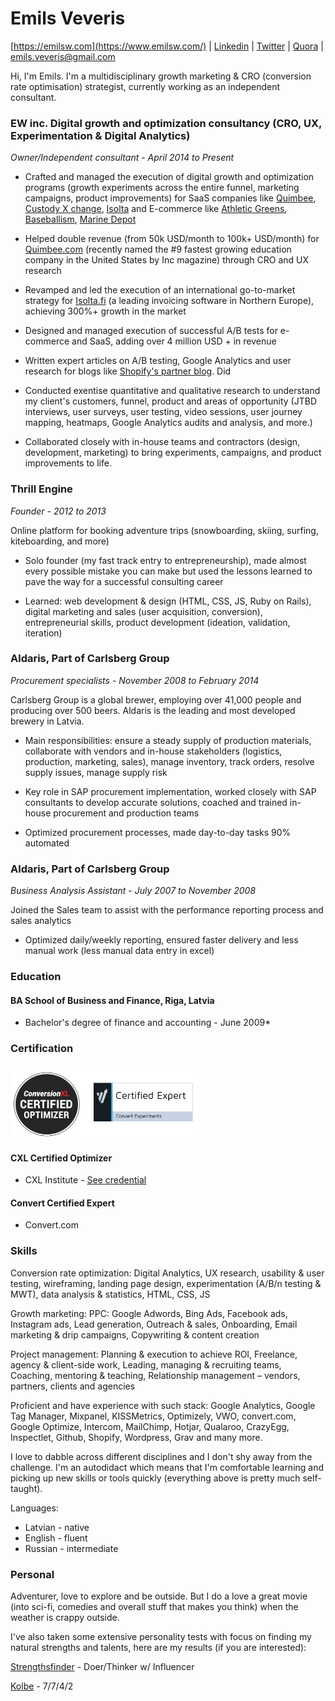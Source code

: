 # Emils Veveris 

[https://emilsw.com](https://www.emilsw.com/) | [Linkedin](https://www.linkedin.com/in/emilsveveris/) | [Twitter](https://twitter.com/emils_w) | [Quora](https://www.quora.com/profile/Emils-Veveris) | emils.veveris@gmail.com 

Hi, I'm Emils. I'm a multidisciplinary growth marketing & CRO (conversion rate optimisation) strategist, currently working as an independent consultant.

### EW inc. Digital growth and optimization consultancy (CRO, UX, Experimentation & Digital Analytics)

*Owner/Independent consultant - April 2014 to Present*

* Crafted and managed the execution of digital growth and optimization programs (growth experiments across the entire funnel, marketing campaigns, product improvements) for SaaS companies like [Quimbee](https://www.quimbee.com/), [Custody X change](https://www.custodyxchange.com/), [Isolta](https://www.isolta.fi/) and E-commerce like [Athletic Greens](https://athleticgreens.com), [Baseballism](https://www.baseballism.com/), [Marine Depot](https://www.marinedepot.com/)

* Helped double revenue (from 50k USD/month to 100k+ USD/month) for [Quimbee.com](https://www.quimbee.com/) (recently named the #9 fastest growing education company in the United States by Inc magazine) through CRO and UX research

* Revamped and led the execution of an international go-to-market strategy for [Isolta.fi](https://www.isolta.fi/) (a leading invoicing software in Northern Europe), achieving 300%+ growth in the market

* Designed and managed execution of successful A/B tests for e-commerce and SaaS, adding over 4 million USD + in revenue 

* Written expert articles on A/B testing, Google Analytics and user research for blogs like [Shopify's partner blog](https://www.shopify.com/partners/blog/how-to-choose-the-right-a-b-testing-strategy-for-your-clients). Did 
 
* Conducted exentise quantitative and qualitative research to understand my client's customers, funnel, product and areas of opportunity (JTBD interviews, user surveys, user testing, video sessions, user journey mapping, heatmaps, Google Analytics audits and analysis, and more.)

* Collaborated closely with in-house teams and contractors (design, development, marketing) to bring experiments, campaigns, and product improvements to life.

### Thrill Engine

*Founder - 2012 to 2013*

Online platform for booking adventure trips (snowboarding, skiing, surfing, kiteboarding, and more)

* Solo founder (my fast track entry to entrepreneurship), made almost every possible mistake you can make but used the lessons learned to pave the way for a successful consulting career

* Learned: web development & design (HTML, CSS, JS, Ruby on Rails), digital marketing and sales (user acquisition, conversion), entrepreneurial skills, product development (ideation, validation, iteration)


### Aldaris, Part of Carlsberg Group 
*Procurement specialists - November 2008 to February 2014* 

Carlsberg Group is a global brewer, employing over 41,000 people and producing over 500 beers. Aldaris is the leading and most developed brewery in Latvia.

* Main responsibilities: ensure a steady supply of production materials, collaborate with vendors and in-house stakeholders (logistics, production, marketing, sales), manage inventory, track orders, resolve supply issues, manage supply risk

* Key role in SAP procurement implementation, worked closely with SAP consultants to develop accurate solutions, coached and trained in-house procurement and production teams

* Optimized procurement processes, made day-to-day tasks 90% automated

### Aldaris, Part of Carlsberg Group
*Business Analysis Assistant - July 2007 to November 2008*

Joined the Sales team to assist with the performance reporting process and sales analytics

* Optimized daily/weekly reporting, ensured faster delivery and less manual work (less manual data entry in excel) 

### Education

#### BA School of Business and Finance, Riga, Latvia
* Bachelor's degree of finance and accounting - June 2009*

### Certification
<img src="/images/cr.jpg" width="300">

#### CXL Certified Optimizer 
* CXL Institute - [See credential](https://certificates.conversionxl.com/2sfmk9fh)

#### Convert Certified Expert 
* Convert.com 

### Skills

Conversion rate optimization: Digital Analytics, UX research, usability & user testing, wireframing, landing page design,
experimentation (A/B/n testing & MWT), data analysis & statistics, HTML, CSS, JS

Growth marketing: PPC: Google Adwords, Bing Ads, Facebook ads, Instagram ads, Lead generation, Outreach & sales, Onboarding, Email marketing & drip campaigns, Copywriting & content creation

Project management: Planning & execution to achieve ROI, Freelance, agency & client-side work, Leading, managing & recruiting teams, Coaching, mentoring & teaching, Relationship management – vendors, partners, clients and agencies

Proficient and have experience with such stack: Google Analytics, Google Tag Manager, Mixpanel, KISSMetrics, Optimizely, VWO, convert.com, Google Optimize, Intercom, MailChimp, Hotjar, Qualaroo, CrazyEgg, Inspectlet, Github, Shopify, Wordpress, Grav and many more.

I love to dabble across different disciplines and I don't shy away from the challenge. I'm an autodidact which means that I'm comfortable learning and picking up new skills or tools quickly (everything above is pretty much self-taught).

Languages:
* Latvian - native
* English - fluent
* Russian - intermediate

### Personal

Adventurer, love to explore and be outside. But I do a love a great movie (into sci-fi, comedies and overall stuff that makes you think) when the weather is crappy outside. 

I've also taken some extensive personality tests with focus on finding my natural strengths and talents, here are my results (if you are interested):

[Strengthsfinder](https://drive.google.com/file/d/1HhfPPXNlv7SBxzYcYjPxbaL4VTqvQDZk/view?usp=sharing) - Doer/Thinker w/ Influencer 

[Kolbe](https://drive.google.com/file/d/11_s_WXvNgAVsitDN6W9XDvnZs4NWvATS/view?usp=sharing) - 7/7/4/2



